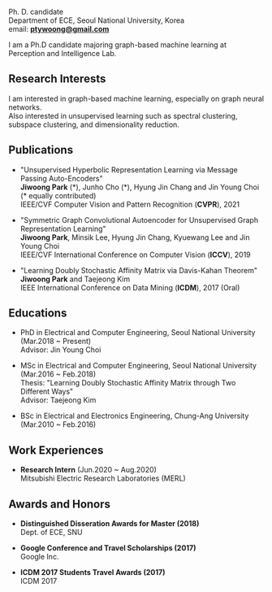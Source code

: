 Ph. D. candidate  
Department of ECE, Seoul National University, Korea  
email: **ptywoong@gmail.com**  

I am a Ph.D candidate majoring graph-based machine learning at Perception and Intelligence Lab.

## Research Interests

I am interested in graph-based machine learning, especially on graph neural networks.  
Also interested in unsupervised learning such as spectral clustering, subspace clustering, and dimensionality reduction.

## Publications

* "Unsupervised Hyperbolic Representation Learning via Message Passing Auto-Encoders"  
**Jiwoong Park** (\*), Junho Cho (\*), Hyung Jin Chang and Jin Young Choi (* equally contributed)  
IEEE/CVF Computer Vision and Pattern Recognition (**CVPR**), 2021

* "Symmetric Graph Convolutional Autoencoder for Unsupervised Graph Representation Learning"  
**Jiwoong Park**, Minsik Lee, Hyung Jin Chang, Kyuewang Lee and Jin Young Choi  
IEEE/CVF International Conference on Computer Vision (**ICCV**), 2019 

* "Learning Doubly Stochastic Affinity Matrix via Davis-Kahan Theorem"  
**Jiwoong Park** and Taejeong Kim    
IEEE International Conference on Data Mining (**ICDM**), 2017 (Oral)

## Educations

* PhD in Electrical and Computer Engineering, Seoul National University (Mar.2018 ~ Present)  
Advisor: Jin Young Choi

* MSc in Electrical and Computer Engineering, Seoul National University (Mar.2016 ~ Feb.2018)  
Thesis: "Learning Doubly Stochastic Affinity Matrix through Two Different Ways"  
Advisor: Taejeong Kim

* BSc in Electrical and Electronics Engineering, Chung-Ang University (Mar.2010 ~ Feb.2016)

## Work Experiences
* **Research Intern** (Jun.2020 ~ Aug.2020)  
Mitsubishi Electric Research Laboratories (MERL)

## Awards and Honors

* **Distinguished Disseration Awards for Master (2018)**  
Dept. of ECE, SNU  

* **Google Conference and Travel Scholarships (2017)**  
Google Inc.

* **ICDM 2017 Students Travel Awards (2017)**  
ICDM 2017
